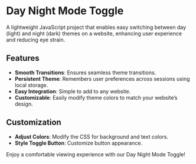 # Day Night Mode Toggle

A lightweight JavaScript project that enables easy switching between day (light) and night (dark) themes on a website, enhancing user experience and reducing eye strain.

## Features
- **Smooth Transitions**: Ensures seamless theme transitions.
- **Persistent Theme**: Remembers user preferences across sessions using local storage.
- **Easy Integration**: Simple to add to any website.
- **Customizable**: Easily modify theme colors to match your website’s design.

## Customization
- **Adjust Colors**: Modify the CSS for background and text colors.
- **Style Toggle Button**: Customize button appearance.

Enjoy a comfortable viewing experience with our Day Night Mode Toggle!

